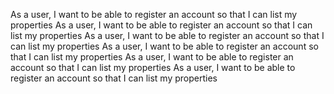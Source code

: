 As a user, I want to be able to register an account so that I can list my properties
As a user, I want to be able to register an account so that I can list my properties
As a user, I want to be able to register an account so that I can list my properties
As a user, I want to be able to register an account so that I can list my properties
As a user, I want to be able to register an account so that I can list my properties
As a user, I want to be able to register an account so that I can list my properties
